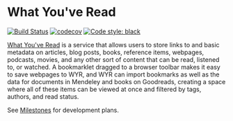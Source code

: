 # What You've Read

[![Build Status](https://travis-ci.com/kdwarn/wyr.svg?branch=master)](https://travis-ci.com/kdwarn/wyr) [![codecov](https://codecov.io/gh/kdwarn/wyr/branch/master/graph/badge.svg)](https://codecov.io/gh/kdwarn/wyr) [![Code style: black](https://img.shields.io/badge/code%20style-black-000000.svg)](https://github.com/ambv/black)

[What You've Read](https://www.whatyouveread.com) is a service that allows users to store links to and basic metadata on articles, blog posts, books, reference items, webpages, podcasts, movies, and any other sort of content that can be read, listened to, or watched. A bookmarklet dragged to a browser toolbar makes it easy to save webpages to WYR, and WYR can import bookmarks as well as the data for documents in Mendeley and books on Goodreads, creating a space where all of these items can be viewed at once and filtered by tags, authors, and read status.

See [Milestones](https://github.com/kdwarn/wyr/milestones?with_issues=no) for
development plans.
